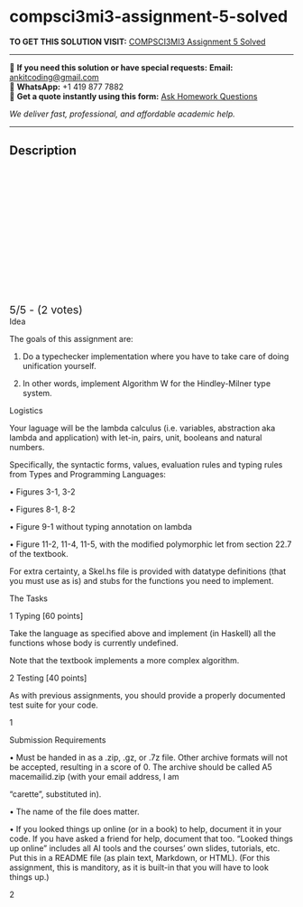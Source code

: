 # compsci3mi3-assignment-5-solved
**TO GET THIS SOLUTION VISIT:** [COMPSCI3MI3 Assignment 5 Solved](https://www.ankitcodinghub.com/product/compsci3mi3-cs-3mi3-fundamentals-of-programming-languages-solved-2/)


---

📩 **If you need this solution or have special requests:** **Email:** ankitcoding@gmail.com  
📱 **WhatsApp:** +1 419 877 7882  
📄 **Get a quote instantly using this form:** [Ask Homework Questions](https://www.ankitcodinghub.com/services/ask-homework-questions/)

*We deliver fast, professional, and affordable academic help.*

---

<h2>Description</h2>



<div class="kk-star-ratings kksr-auto kksr-align-center kksr-valign-top" data-payload="{&quot;align&quot;:&quot;center&quot;,&quot;id&quot;:&quot;117734&quot;,&quot;slug&quot;:&quot;default&quot;,&quot;valign&quot;:&quot;top&quot;,&quot;ignore&quot;:&quot;&quot;,&quot;reference&quot;:&quot;auto&quot;,&quot;class&quot;:&quot;&quot;,&quot;count&quot;:&quot;2&quot;,&quot;legendonly&quot;:&quot;&quot;,&quot;readonly&quot;:&quot;&quot;,&quot;score&quot;:&quot;5&quot;,&quot;starsonly&quot;:&quot;&quot;,&quot;best&quot;:&quot;5&quot;,&quot;gap&quot;:&quot;4&quot;,&quot;greet&quot;:&quot;Rate this product&quot;,&quot;legend&quot;:&quot;5\/5 - (2 votes)&quot;,&quot;size&quot;:&quot;24&quot;,&quot;title&quot;:&quot;COMPSCI3MI3 Assignment 5 Solved&quot;,&quot;width&quot;:&quot;138&quot;,&quot;_legend&quot;:&quot;{score}\/{best} - ({count} {votes})&quot;,&quot;font_factor&quot;:&quot;1.25&quot;}">

<div class="kksr-stars">

<div class="kksr-stars-inactive">
            <div class="kksr-star" data-star="1" style="padding-right: 4px">


<div class="kksr-icon" style="width: 24px; height: 24px;"></div>
        </div>
            <div class="kksr-star" data-star="2" style="padding-right: 4px">


<div class="kksr-icon" style="width: 24px; height: 24px;"></div>
        </div>
            <div class="kksr-star" data-star="3" style="padding-right: 4px">


<div class="kksr-icon" style="width: 24px; height: 24px;"></div>
        </div>
            <div class="kksr-star" data-star="4" style="padding-right: 4px">


<div class="kksr-icon" style="width: 24px; height: 24px;"></div>
        </div>
            <div class="kksr-star" data-star="5" style="padding-right: 4px">


<div class="kksr-icon" style="width: 24px; height: 24px;"></div>
        </div>
    </div>

<div class="kksr-stars-active" style="width: 138px;">
            <div class="kksr-star" style="padding-right: 4px">


<div class="kksr-icon" style="width: 24px; height: 24px;"></div>
        </div>
            <div class="kksr-star" style="padding-right: 4px">


<div class="kksr-icon" style="width: 24px; height: 24px;"></div>
        </div>
            <div class="kksr-star" style="padding-right: 4px">


<div class="kksr-icon" style="width: 24px; height: 24px;"></div>
        </div>
            <div class="kksr-star" style="padding-right: 4px">


<div class="kksr-icon" style="width: 24px; height: 24px;"></div>
        </div>
            <div class="kksr-star" style="padding-right: 4px">


<div class="kksr-icon" style="width: 24px; height: 24px;"></div>
        </div>
    </div>
</div>


<div class="kksr-legend" style="font-size: 19.2px;">
            5/5 - (2 votes)    </div>
    </div>
Idea

The goals of this assignment are:

1. Do a typechecker implementation where you have to take care of doing unification yourself.

2. In other words, implement Algorithm W for the Hindley-Milner type system.

Logistics

Your laguage will be the lambda calculus (i.e. variables, abstraction aka lambda and application) with let-in, pairs, unit, booleans and natural numbers.

Specifically, the syntactic forms, values, evaluation rules and typing rules from Types and Programming Languages:

• Figures 3-1, 3-2

• Figures 8-1, 8-2

• Figure 9-1 without typing annotation on lambda

• Figure 11-2, 11-4, 11-5, with the modified polymorphic let from section 22.7 of the textbook.

For extra certainty, a Skel.hs file is provided with datatype definitions (that you must use as is) and stubs for the functions you need to implement.

The Tasks

1 Typing [60 points]

Take the language as specified above and implement (in Haskell) all the functions whose body is currently undefined.

Note that the textbook implements a more complex algorithm.

2 Testing [40 points]

As with previous assignments, you should provide a properly documented test suite for your code.

1

Submission Requirements

• Must be handed in as a .zip, .gz, or .7z file. Other archive formats will not be accepted, resulting in a score of 0. The archive should be called A5 macemailid.zip (with your email address, I am

“carette”, substituted in).

• The name of the file does matter.

• If you looked things up online (or in a book) to help, document it in your code. If you have asked a friend for help, document that too. “Looked things up online” includes all AI tools and the courses’ own slides, tutorials, etc. Put this in a README file (as plain text, Markdown, or HTML). (For this assignment, this is manditory, as it is built-in that you will have to look things up.)

2
